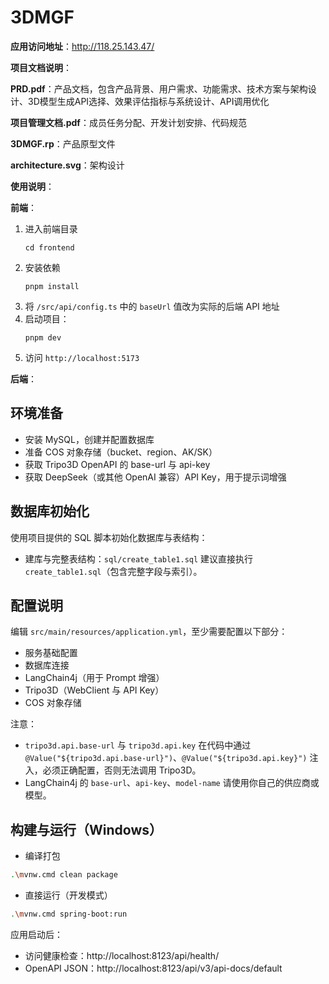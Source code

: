 # 3DMGF

**应用访问地址**：http://118.25.143.47/

**项目文档说明**：

**PRD.pdf**：产品文档，包含产品背景、用户需求、功能需求、技术方案与架构设计、3D模型生成API选择、效果评估指标与系统设计、API调用优化

**项目管理文档.pdf**：成员任务分配、开发计划安排、代码规范

**3DMGF.rp**：产品原型文件

**architecture.svg**：架构设计

**使用说明**：

****前端****：
1. 进入前端目录
    ```
    cd frontend
    ```
2. 安装依赖
    ```
    pnpm install
    ```
3. 将 `/src/api/config.ts` 中的 `baseUrl` 值改为实际的后端 API 地址
4. 启动项目：
    ```
    pnpm dev
    ```
5. 访问 `http://localhost:5173`

****后端****：
## 环境准备
- 安装 MySQL，创建并配置数据库
- 准备 COS 对象存储（bucket、region、AK/SK）
- 获取 Tripo3D OpenAPI 的 base-url 与 api-key
- 获取 DeepSeek（或其他 OpenAI 兼容）API Key，用于提示词增强

## 数据库初始化
使用项目提供的 SQL 脚本初始化数据库与表结构：
- 建库与完整表结构：`sql/create_table1.sql`
建议直接执行 `create_table1.sql`（包含完整字段与索引）。

## 配置说明
编辑 `src/main/resources/application.yml`，至少需要配置以下部分：
- 服务基础配置
- 数据库连接
- LangChain4j（用于 Prompt 增强）
- Tripo3D（WebClient 与 API Key）
- COS 对象存储

注意：
- `tripo3d.api.base-url` 与 `tripo3d.api.key` 在代码中通过 `@Value("${tripo3d.api.base-url}")`、`@Value("${tripo3d.api.key}")` 注入，必须正确配置，否则无法调用 Tripo3D。
- LangChain4j 的 `base-url`、`api-key`、`model-name` 请使用你自己的供应商或模型。

## 构建与运行（Windows）
- 编译打包
```bash
.\mvnw.cmd clean package
```
- 直接运行（开发模式）
```bash
.\mvnw.cmd spring-boot:run
```
应用启动后：
- 访问健康检查：http://localhost:8123/api/health/
- OpenAPI JSON：http://localhost:8123/api/v3/api-docs/default



